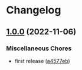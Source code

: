 # Changelog

## [1.0.0](https://github.com/ptonini/pull-secrets-creator/compare/v1.0.0...v1.0.0) (2022-11-06)


### Miscellaneous Chores

* first release ([a4577eb](https://github.com/ptonini/pull-secrets-creator/commit/a4577eb3cffc03a6ae630a6d35132de1067c255d))
